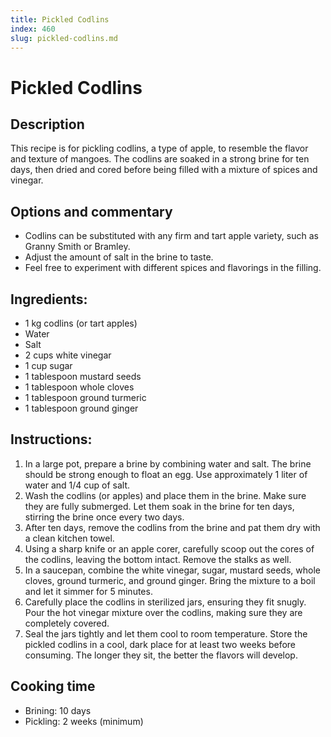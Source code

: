 ```yaml
---
title: Pickled Codlins
index: 460
slug: pickled-codlins.md
---
```


# Pickled Codlins

## Description
This recipe is for pickling codlins, a type of apple, to resemble the flavor and texture of mangoes. The codlins are soaked in a strong brine for ten days, then dried and cored before being filled with a mixture of spices and vinegar.

## Options and commentary
- Codlins can be substituted with any firm and tart apple variety, such as Granny Smith or Bramley.
- Adjust the amount of salt in the brine to taste.
- Feel free to experiment with different spices and flavorings in the filling.

## Ingredients:
- 1 kg codlins (or tart apples)
- Water
- Salt
- 2 cups white vinegar
- 1 cup sugar
- 1 tablespoon mustard seeds
- 1 tablespoon whole cloves
- 1 tablespoon ground turmeric
- 1 tablespoon ground ginger

## Instructions:
1. In a large pot, prepare a brine by combining water and salt. The brine should be strong enough to float an egg. Use approximately 1 liter of water and 1/4 cup of salt.
2. Wash the codlins (or apples) and place them in the brine. Make sure they are fully submerged. Let them soak in the brine for ten days, stirring the brine once every two days.
3. After ten days, remove the codlins from the brine and pat them dry with a clean kitchen towel.
4. Using a sharp knife or an apple corer, carefully scoop out the cores of the codlins, leaving the bottom intact. Remove the stalks as well.
5. In a saucepan, combine the white vinegar, sugar, mustard seeds, whole cloves, ground turmeric, and ground ginger. Bring the mixture to a boil and let it simmer for 5 minutes.
6. Carefully place the codlins in sterilized jars, ensuring they fit snugly. Pour the hot vinegar mixture over the codlins, making sure they are completely covered.
7. Seal the jars tightly and let them cool to room temperature. Store the pickled codlins in a cool, dark place for at least two weeks before consuming. The longer they sit, the better the flavors will develop.

## Cooking time
- Brining: 10 days
- Pickling: 2 weeks (minimum)